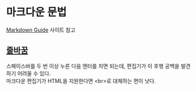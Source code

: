 # 마크다운 문법
[Markdown Guide](https://www.markdownguide.org/) 사이트 참고

## [줄바꿈](https://www.markdownguide.org/basic-syntax/#line-breaks)
스페이스바를 두 번 이상 누른 다음 엔터를 치면 되는데, 편집기가 이 후행 공백을 발견하기 어려울 수 있다.<br>마크다운 편집기가 HTML을 지원한다면 \<br>로 대체하는 편이 낫다.<br>

